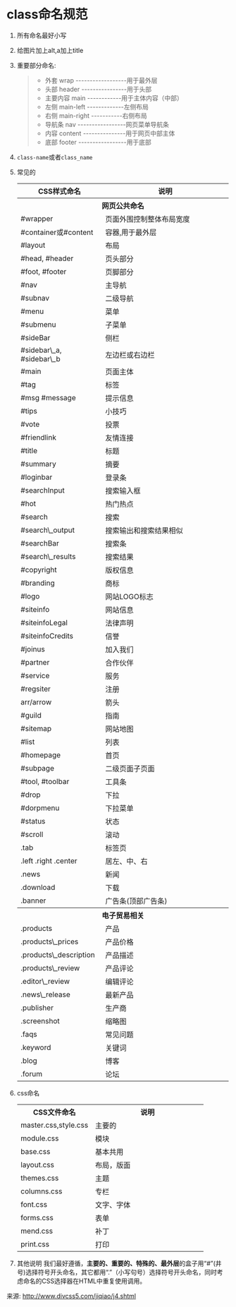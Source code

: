 # class命名规范
1. 所有命名最好小写
2. 给图片加上alt,a加上title
3. 重要部分命名:

	> * 外套 wrap ------------------用于最外层
	> * 头部 header ----------------用于头部
	> * 主要内容 main ------------用于主体内容（中部）
	> * 左侧 main-left -------------左侧布局
	> * 右侧 main-right -----------右侧布局
	> * 导航条 nav -----------------网页菜单导航条
	> * 内容 content ---------------用于网页中部主体
	> * 底部 footer -----------------用于底部
4. `class-name`或者`class_name`
4. 常见的

	<table width="100%" border="0" class="mm_table" cellspacing="1" cellpadding="0">
    <tbody>
        <tr>
            <th width="40%">CSS样式命名</th>
            <th width="60%">说明</th>
        </tr>
        <tr>
            <th colspan="2">网页公共命名</th>
        </tr>
        <tr>
            <td>#wrapper</td>
            <td>页面外围控制整体布局宽度</td>
        </tr>
        <tr>
            <td>#container或#content</td>
            <td>容器,用于最外层</td>
        </tr>
        <tr>
            <td>#layout</td>
            <td>布局</td>
        </tr>
        <tr>
            <td>#head, #header</td>
            <td>页头部分</td>
        </tr>
        <tr>
            <td>#foot, #footer</td>
            <td>页脚部分</td>
        </tr>
        <tr>
            <td>#nav</td>
            <td>主导航</td>
        </tr>
        <tr>
            <td>#subnav</td>
            <td>二级导航</td>
        </tr>
        <tr>
            <td>#menu</td>
            <td>菜单</td>
        </tr>
        <tr>
            <td>#submenu</td>
            <td>子菜单</td>
        </tr>
        <tr>
            <td>#sideBar</td>
            <td>侧栏</td>
        </tr>
        <tr>
            <td>#sidebar\_a, #sidebar\_b</td>
            <td>左边栏或右边栏</td>
        </tr>
        <tr>
            <td>#main</td>
            <td>页面主体</td>
        </tr>
        <tr>
            <td>#tag</td>
            <td>标签</td>
        </tr>
        <tr>
            <td>#msg #message</td>
            <td>提示信息</td>
        </tr>
        <tr>
            <td>#tips</td>
            <td>小技巧</td>
        </tr>
        <tr>
            <td>#vote</td>
            <td>投票</td>
        </tr>
        <tr>
            <td>#friendlink</td>
            <td>友情连接</td>
        </tr>
        <tr>
            <td>#title</td>
            <td>标题</td>
        </tr>
        <tr>
            <td>#summary</td>
            <td>摘要</td>
        </tr>
        <tr>
            <td>#loginbar</td>
            <td>登录条</td>
        </tr>
        <tr>
            <td>#searchInput</td>
            <td>搜索输入框</td>
        </tr>
        <tr>
            <td>#hot</td>
            <td>热门热点</td>
        </tr>
        <tr>
            <td>#search</td>
            <td>搜索</td>
        </tr>
        <tr>
            <td>#search\_output</td>
            <td>搜索输出和搜索结果相似</td>
        </tr>
        <tr>
            <td>#searchBar</td>
            <td>搜索条</td>
        </tr>
        <tr>
            <td>#search\_results</td>
            <td>搜索结果</td>
        </tr>
        <tr>
            <td>#copyright</td>
            <td>版权信息</td>
        </tr>
        <tr>
            <td>#branding</td>
            <td>商标</td>
        </tr>
        <tr>
            <td>#logo</td>
            <td>网站LOGO标志</td>
        </tr>
        <tr>
            <td>#siteinfo</td>
            <td>网站信息</td>
        </tr>
        <tr>
            <td>#siteinfoLegal</td>
            <td>法律声明</td>
        </tr>
        <tr>
            <td>#siteinfoCredits</td>
            <td>信誉</td>
        </tr>
        <tr>
            <td>#joinus</td>
            <td>加入我们</td>
        </tr>
        <tr>
            <td>#partner</td>
            <td>合作伙伴</td>
        </tr>
        <tr>
            <td>#service</td>
            <td>服务</td>
        </tr>
        <tr>
            <td>#regsiter</td>
            <td>注册</td>
        </tr>
        <tr>
            <td>arr/arrow</td>
            <td>箭头</td>
        </tr>
        <tr>
            <td>#guild</td>
            <td>指南</td>
        </tr>
        <tr>
            <td>#sitemap</td>
            <td>网站地图</td>
        </tr>
        <tr>
            <td>#list</td>
            <td>列表</td>
        </tr>
        <tr>
            <td>#homepage</td>
            <td>首页</td>
        </tr>
        <tr>
            <td>#subpage</td>
            <td>二级页面子页面</td>
        </tr>
        <tr>
            <td>#tool, #toolbar</td>
            <td>工具条</td>
        </tr>
        <tr>
            <td>#drop</td>
            <td>下拉</td>
        </tr>
        <tr>
            <td>#dorpmenu</td>
            <td>下拉菜单</td>
        </tr>
        <tr>
            <td>#status</td>
            <td>状态</td>
        </tr>
        <tr>
            <td>#scroll</td>
            <td>滚动</td>
        </tr>
        <tr>
            <td>.tab</td>
            <td>标签页</td>
        </tr>
        <tr>
            <td>.left .right .center</td>
            <td>居左、中、右</td>
        </tr>
        <tr>
            <td>.news</td>
            <td>新闻</td>
        </tr>
        <tr>
            <td>.download</td>
            <td>下载</td>
        </tr>
        <tr>
            <td>.banner</td>
            <td>广告条(顶部广告条)</td>
        </tr>
        <tr>
            <th colspan="2">电子贸易相关</th>
        </tr>
        <tr>
            <td>.products</td>
            <td>产品</td>
        </tr>
        <tr>
            <td>.products\_prices</td>
            <td>产品价格</td>
        </tr>
        <tr>
            <td>.products\_description</td>
            <td>产品描述</td>
        </tr>
        <tr>
            <td>.products\_review</td>
            <td>产品评论</td>
        </tr>
        <tr>
            <td>.editor\_review</td>
            <td>编辑评论</td>
        </tr>
        <tr>
            <td>.news\_release</td>
            <td>最新产品</td>
        </tr>
        <tr>
            <td>.publisher</td>
            <td>生产商</td>
        </tr>
        <tr>
            <td>.screenshot</td>
            <td>缩略图</td>
        </tr>
        <tr>
            <td>.faqs</td>
            <td>常见问题</td>
        </tr>
        <tr>
            <td>.keyword</td>
            <td>关键词</td>
        </tr>
        <tr>
            <td>.blog</td>
            <td>博客</td>
        </tr>
        <tr>
            <td>.forum</td>
            <td>论坛</td>
        </tr>
    </tbody>
	</table>

5. css命名

	<table width="100%" border="0" class="mm_table" cellspacing="1" cellpadding="0">
    <tbody>
        <tr>
            <th width="40%">CSS文件命名</th>
            <th width="60%">说明</th>
        </tr>
        <tr>
            <td>master.css,style.css</td>
            <td>主要的</td>
        </tr>
        <tr>
            <td>module.css</td>
            <td>模块</td>
        </tr>
        <tr>
            <td>base.css</td>
            <td>基本共用</td>
        </tr>
        <tr>
            <td>layout.css</td>
            <td>布局，版面</td>
        </tr>
        <tr>
            <td>themes.css</td>
            <td>主题</td>
        </tr>
        <tr>
            <td>columns.css</td>
            <td>专栏</td>
        </tr>
        <tr>
            <td>font.css</td>
            <td>文字、字体</td>
        </tr>
        <tr>
            <td>forms.css</td>
            <td>表单</td>
        </tr>
        <tr>
            <td>mend.css</td>
            <td>补丁</td>
        </tr>
        <tr>
            <td>print.css</td>
            <td>打印</td>
        </tr>
    </tbody>
	</table>

6. 其他说明
	我们最好遵循，**主要的、重要的、特殊的、最外层**的盒子用“#”(井号)选择符号开头命名，其它都用“.”（小写句号）选择符号开头命名，同时考虑命名的CSS选择器在HTML中重复使用调用。


来源: http://www.divcss5.com/jiqiao/j4.shtml